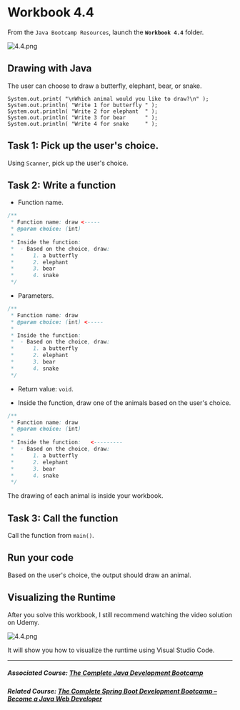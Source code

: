 #  Workbook 4.4

From the `Java Bootcamp Resources`, launch the **`Workbook 4.4`** folder.

![4.4.png](https://firebasestorage.googleapis.com/v0/b/learnthepart-75aed.appspot.com/o/images%2F4192fa10-a4f9-4966-9439-04435baafad3?alt=media&token=408d0f0c-a079-4f94-ad04-2d4c8d4c8b1c)

## Drawing with Java


The user can choose to draw a butterfly, elephant, bear, or snake.

```
System.out.﻿print﻿( "\nWhich animal would you like to draw?\n" )﻿;
System.out.﻿println﻿( "Write 1 for butterfly " )﻿;
System.out.﻿println﻿( "Write 2 for elephant  " )﻿;
System.out.﻿println﻿( "Write 3 for bear      " )﻿;
System.out.﻿println﻿( "Write 4 for snake     " )﻿;
```

## **Task 1: Pick up the user's choice.**


Using `Scanner`, pick up the user's choice.

## **Task 2: Write a function**


- Function name.

```java
/**
 * Function name: draw <-----
 * @param choice: (int)
 *
 * Inside the function:
 *  - Based on the choice, draw:
 *      1. a butterfly
 *      2. elephant
 *      3. bear
 *      4. snake
 */
```

- Parameters.

```java
/**
 * Function name: draw
 * @param choice: (int) <-----
 *
 * Inside the function:
 *  - Based on the choice, draw:
 *      1. a butterfly
 *      2. elephant
 *      3. bear
 *      4. snake
 */
```

- Return value: `void`.

- Inside the function, draw one of the animals based on the user's choice.

```java
/**
 * Function name: draw
 * @param choice: (int)
 *
 * Inside the function:   <---------
 *  - Based on the choice, draw:
 *      1. a butterfly
 *      2. elephant
 *      3. bear
 *      4. snake
 */
```

The drawing of each animal is inside your workbook.

## **Task 3: Call the function**


Call the function from `main()`.

## Run your code


Based on the user's choice, the output should draw an animal.

## Visualizing the Runtime

After you solve this workbook, I still recommend watching the video solution on Udemy.

![4.4.png](https://firebasestorage.googleapis.com/v0/b/learnthepart-75aed.appspot.com/o/images%2F581b644a-3a2b-48db-8da8-2067aad7dbe3?alt=media&token=6c009156-3607-49da-b7c5-c92152c3728c)

It will show you how to visualize the runtime using Visual Studio Code.

----------

##### Associated Course: [The Complete Java Development Bootcamp](https://udemy-redirect-app.herokuapp.com/java)
##### Related Course: [The Complete Spring Boot Development Bootcamp – Become a Java Web Developer](https://udemy-redirect-app.herokuapp.com/spring)